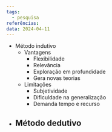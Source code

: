 ```yaml
---
tags:
  - pesquisa
referências: 
data: 2024-04-11
---
```

- Método indutivo
	- Vantagens
		- Flexibilidade
		- Relevância
		- Exploração em profundidade
		- Gera novas teorias
	- Limitações
		- Subjetividade
		- Dificuldade na generalização
		- Demanda tempo e recurso
- Método dedutivo
	- 